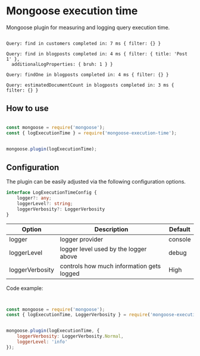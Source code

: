 
# Mongoose execution time

Mongoose plugin for measuring and logging query execution time.


```

Query: find in customers completed in: 7 ms { filter: {} }

Query: find in blogposts completed in: 4 ms { filter: { title: 'Post 1' },
  additionalLogProperties: { bruh: 1 } }

Query: findOne in blogposts completed in: 4 ms { filter: {} }

Query: estimatedDocumentCount in blogposts completed in: 3 ms { filter: {} }

```

## How to use

```js

const mongoose = require('mongoose');
const { logExecutionTime } = require('mongoose-execution-time');


mongoose.plugin(logExecutionTime);

```


## Configuration


The plugin can be easily adjusted via the following configuration options.

```ts
interface LogExecutionTimeConfig {
    logger?: any;
    loggerLevel?: string;
    loggerVerbosity?: LoggerVerbosity
}
```


| Option  | Description  | Default  |
|---|---|---|
| logger  | logger provider  | console   |
| loggerLevel  | logger level used by the logger above  | debug  |
| loggerVerbosity  | controls how much information gets logged  | High  |


Code example:

```js


const mongoose = require('mongoose');
const { logExecutionTime, LoggerVerbosity } = require('mongoose-execution-time');


mongoose.plugin(logExecutionTime, {
    loggerVerbosity: LoggerVerbosity.Normal,
    loggerLevel: 'info'
});

```
